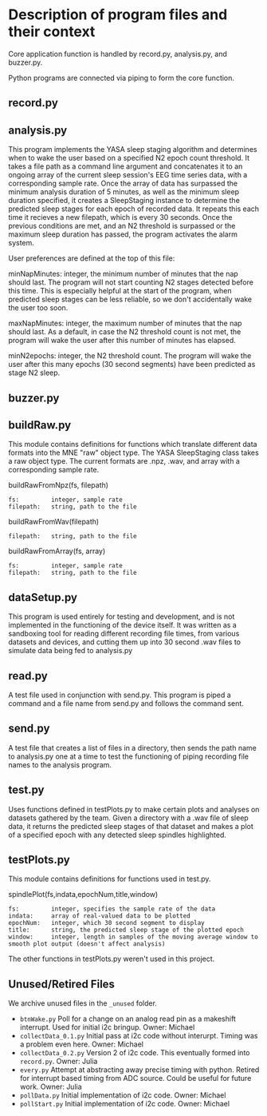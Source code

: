 # Description of program files and their context

Core application function is handled by record.py, analysis.py, and buzzer.py.

Python programs are connected via piping to form the core function.

## record.py

## analysis.py

This program implements the YASA sleep staging algorithm and determines when to wake the user based on a specified N2 epoch count threshold. It takes a file path as a command line argument and concatenates it to an ongoing array of the current sleep session's EEG time series data, with a corresponding sample rate. Once the array of data has surpassed the minimum analysis duration of 5 minutes, as well as the minimum sleep duration specified, it creates a SleepStaging instance to determine the predicted sleep stages for each epoch of recorded data. It repeats this each time it recieves a new filepath, which is every 30 seconds. Once the previous conditions are met, and an N2 threshold is surpassed or the maximum sleep duration has passed, the program activates the alarm system.

User preferences are defined at the top of this file:

minNapMinutes: integer, the minimum number of minutes that the nap should last. The program will not start counting N2 stages detected before this time. This is especially helpful at the start of the program, when predicted sleep stages can be less reliable, so we don't accidentally wake the user too soon.

maxNapMinutes: integer, the maximum number of minutes that the nap should last. As a default, in case the N2 threshold count is not met, the program will wake the user after this number of minutes has elapsed.

minN2epochs: integer, the N2 threshold count. The program will wake the user after this many epochs (30 second segments) have been predicted as stage N2 sleep.

## buzzer.py


## buildRaw.py

This module contains definitions for functions which translate different data formats into the MNE "raw" object type. The YASA SleepStaging class takes a raw object type. The current formats are .npz, .wav, and array with a corresponding sample rate.

buildRawFromNpz(fs, filepath)

    fs:         integer, sample rate
    filepath:   string, path to the file

buildRawFromWav(filepath)

    filepath:   string, path to the file

buildRawFromArray(fs, array)

    fs:         integer, sample rate
    filepath:   string, path to the file



## dataSetup.py

This program is used entirely for testing and development, and is not implemented in the functioning of the device itself. It was written as a sandboxing tool for reading different recording file times, from various datasets and devices, and cutting them up into 30 second .wav files to simulate data being fed to analysis.py

## read.py

A test file used in conjunction with send.py. This program is piped a command and a file name from send.py and follows the command sent.


## send.py

A test file that creates a list of files in a directory, then sends the path name to analysis.py one at a time to test the functioning of piping recording file names to the analysis program.

## test.py

Uses functions defined in testPlots.py to make certain plots and analyses on datasets gathered by the team. Given a directory with a .wav file of sleep data, it returns the predicted sleep stages of that dataset and makes a plot of a specified epoch with any detected sleep spindles highlighted.

## testPlots.py

This module contains definitions for functions used in test.py.

spindlePlot(fs,indata,epochNum,title,window)

    fs:         integer, specifies the sample rate of the data
    indata:     array of real-valued data to be plotted
    epochNum:   integer, which 30 second segment to display
    title:      string, the predicted sleep stage of the plotted epoch
    window:     integer, length in samples of the moving average window to smooth plot output (doesn't affect analysis)

The other functions in testPlots.py weren't used in this project.

## Unused/Retired Files

We archive unused files in the `_unused` folder.

-  `btnWake.py` Poll for a change on an analog read pin as a makeshift interrupt. Used for initial i2c bringup. Owner: Michael
- `collectData_0.1.py` Initial pass at i2c code without interurpt. Timing was a problem even here. Owner: Michael
- `collectData_0.2.py` Version 2 of i2c code. This eventually formed into `record.py`. Owner: Julia
- `every.py` Attempt at abstracting away precise timing with python. Retired for interrupt based timing from ADC source. Could be useful for future work. Owner: Julia
- `pollData.py` Initial implementation of i2c code. Owner: Michael
- `pollStart.py` Initial implementation of i2c code. Owner: Michael

